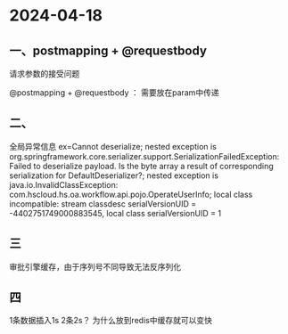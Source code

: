 # 2024-04-18

## 一、postmapping + @requestbody

请求参数的接受问题

@postmapping + @requestbody ： 需要放在param中传递



## 二、

全局异常信息 ex=Cannot deserialize; nested exception is org.springframework.core.serializer.support.SerializationFailedException: Failed to deserialize payload. Is the byte array a result of corresponding serialization for DefaultDeserializer?; nested exception is java.io.InvalidClassException: com.hscloud.hs.oa.workflow.api.pojo.OperateUserInfo; local class incompatible: stream classdesc serialVersionUID = -4402751749000883545, local class serialVersionUID = 1





## 三

审批引擎缓存，由于序列号不同导致无法反序列化



## 四

1条数据插入1s   2条2s？  为什么放到redis中缓存就可以变快
